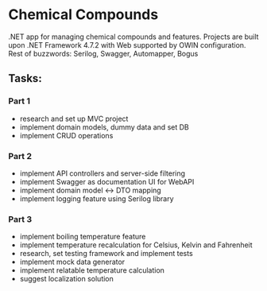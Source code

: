 # Chemical Compounds
.NET app for managing chemical compounds and features. Projects are built upon .NET Framework 4.7.2 with Web supported by OWIN configuration. Rest of buzzwords: Serilog, Swagger, Automapper, Bogus

## Tasks:

### Part 1
* research and set up MVC project
* implement domain models, dummy data and set DB
* implement CRUD operations

### Part 2
* implement API controllers and server-side filtering
* implement Swagger as documentation UI for WebAPI
* implement domain model <-> DTO mapping
* implement logging feature using Serilog library

### Part 3
* implement boiling temperature feature
* implement temperature recalculation for Celsius, Kelvin and Fahrenheit
* research, set testing framework and implement tests 
* implement mock data generator
* implement relatable temperature calculation
* suggest localization solution

